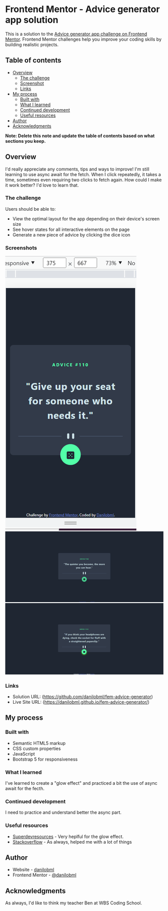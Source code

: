 # Frontend Mentor - Advice generator app solution

This is a solution to the [Advice generator app challenge on Frontend Mentor](https://www.frontendmentor.io/challenges/advice-generator-app-QdUG-13db). Frontend Mentor challenges help you improve your coding skills by building realistic projects.

## Table of contents

- [Overview](#overview)
  - [The challenge](#the-challenge)
  - [Screenshot](#screenshot)
  - [Links](#links)
- [My process](#my-process)
  - [Built with](#built-with)
  - [What I learned](#what-i-learned)
  - [Continued development](#continued-development)
  - [Useful resources](#useful-resources)
- [Author](#author)
- [Acknowledgments](#acknowledgments)

**Note: Delete this note and update the table of contents based on what sections you keep.**

## Overview

I'd really appreciate any comments, tips and ways to improve! I'm still learning to use async await for the fetch. When I click repeatedly, it takes a time, sometimes even requiring two clicks to fetch again. How could I make it work better? I'd love to learn that.

### The challenge

Users should be able to:

- View the optimal layout for the app depending on their device's screen size
- See hover states for all interactive elements on the page
- Generate a new piece of advice by clicking the dice icon

### Screenshots

![Mobile](./images/mobile.png)
![Desktop](./images/desktop.png)
![Desktop-active-state](./images/desktop-active.png)

### Links

- Solution URL: (https://github.com/danilobml/fem-advice-generator)
- Live Site URL: (https://danilobml.github.io/fem-advice-generator/)

## My process

### Built with

- Semantic HTML5 markup
- CSS custom properties
- JavaScript
- Bootstrap 5 for responsiveness

### What I learned

I've learned to create a "glow effect" and practiced a bit the use of async await for the fecth.

### Continued development

I need to practice and understand better the async part.

### Useful resources

- [Superdevresources](https://superdevresources.com/css-button-glow-effect//) - Very heplful for the glow effect.
- [Stackoverflow](https://www.stackoverflow.com) - As always, helped me with a lot of things

## Author

- Website - [danilobml](https://github.com/danilobml)
- Frontend Mentor - [@danilobml](https://www.frontendmentor.io/profile/danilobml)

## Acknowledgments

As always, I'd like to think my teacher Ben at WBS Coding School.
